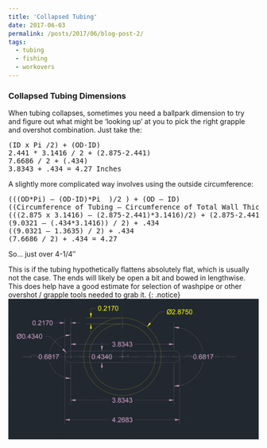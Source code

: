 ```yaml
---
title: 'Collapsed Tubing'
date: 2017-06-03
permalink: /posts/2017/06/blog-post-2/
tags:
  - tubing
  - fishing
  - workovers
---
```


### Collapsed Tubing Dimensions

When tubing collapses, sometimes you need a ballpark dimension to try and figure out what might be ‘looking up’ at you to pick the right grapple and overshot combination.  Just take the:

<pre>
(ID x Pi /2) + (OD-ID) 
2.441 * 3.1416 / 2 + (2.875-2.441) 
7.6686 / 2 + (.434) 
3.8343 + .434 = 4.27 Inches 
</pre>
A slightly more complicated way involves using the outside circumference:
<pre>
(((OD*Pi) – (OD-ID)*Pi  )/2 ) + (OD – ID)
((Circumference of Tubing – Circumference of Total Wall Thickness) / 2) + Wall Thickness
(((2.875 x 3.1416) – (2.875-2.441)*3.1416)/2) + (2.875-2.441)
(9.0321 – (.434*3.1416)) / 2) + .434
((9.0321 – 1.3635) / 2) + .434
(7.6686 / 2) + .434 = 4.27
</pre>


So… just over 4-1/4″

This is if the tubing hypothetically flattens absolutely flat, which is usually not the case.  The ends will likely be open a bit and bowed in lengthwise. This does help have a good estimate for selection of washpipe or other overshot / grapple tools needed to grab it.
{:  .notice}
<img src='/images/collapsed-tubing.jpg'>